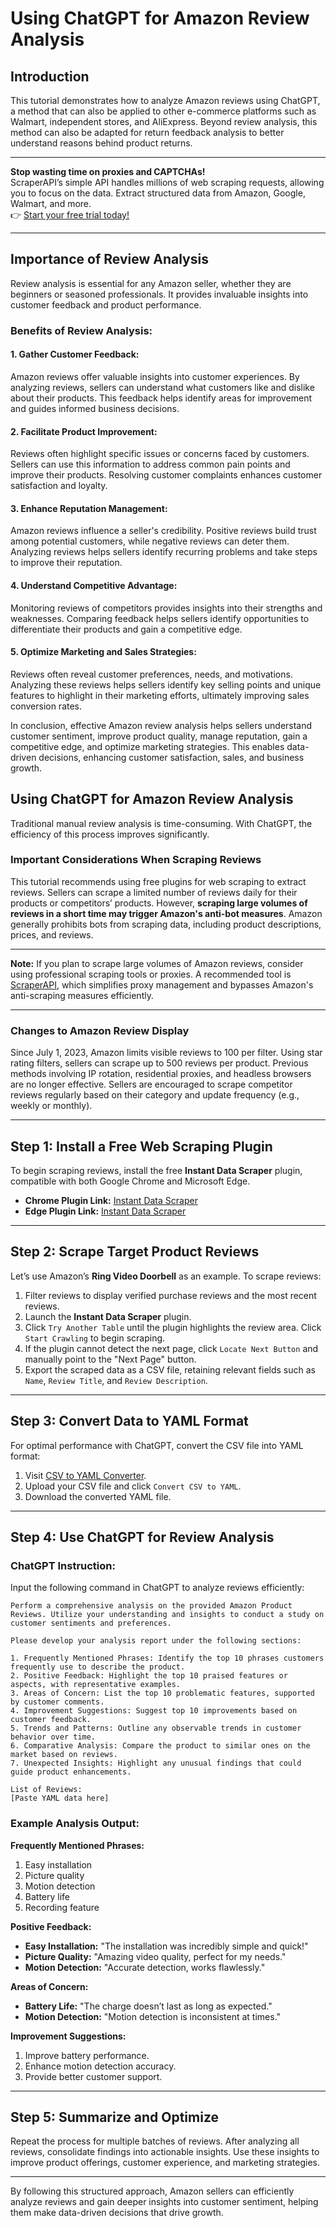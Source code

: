 
# Using ChatGPT for Amazon Review Analysis

## Introduction

This tutorial demonstrates how to analyze Amazon reviews using ChatGPT, a method that can also be applied to other e-commerce platforms such as Walmart, independent stores, and AliExpress. Beyond review analysis, this method can also be adapted for return feedback analysis to better understand reasons behind product returns.

---

**Stop wasting time on proxies and CAPTCHAs!**  
ScraperAPI’s simple API handles millions of web scraping requests, allowing you to focus on the data. Extract structured data from Amazon, Google, Walmart, and more.  
👉 [Start your free trial today!](https://www.scraperapi.com/?fp_ref=coupons)

---

## Importance of Review Analysis

Review analysis is essential for any Amazon seller, whether they are beginners or seasoned professionals. It provides invaluable insights into customer feedback and product performance.

### Benefits of Review Analysis:

#### 1. Gather Customer Feedback:
Amazon reviews offer valuable insights into customer experiences. By analyzing reviews, sellers can understand what customers like and dislike about their products. This feedback helps identify areas for improvement and guides informed business decisions.

#### 2. Facilitate Product Improvement:
Reviews often highlight specific issues or concerns faced by customers. Sellers can use this information to address common pain points and improve their products. Resolving customer complaints enhances customer satisfaction and loyalty.

#### 3. Enhance Reputation Management:
Amazon reviews influence a seller's credibility. Positive reviews build trust among potential customers, while negative reviews can deter them. Analyzing reviews helps sellers identify recurring problems and take steps to improve their reputation.

#### 4. Understand Competitive Advantage:
Monitoring reviews of competitors provides insights into their strengths and weaknesses. Comparing feedback helps sellers identify opportunities to differentiate their products and gain a competitive edge.

#### 5. Optimize Marketing and Sales Strategies:
Reviews often reveal customer preferences, needs, and motivations. Analyzing these reviews helps sellers identify key selling points and unique features to highlight in their marketing efforts, ultimately improving sales conversion rates.

In conclusion, effective Amazon review analysis helps sellers understand customer sentiment, improve product quality, manage reputation, gain a competitive edge, and optimize marketing strategies. This enables data-driven decisions, enhancing customer satisfaction, sales, and business growth.

## Using ChatGPT for Amazon Review Analysis

Traditional manual review analysis is time-consuming. With ChatGPT, the efficiency of this process improves significantly.

### Important Considerations When Scraping Reviews

This tutorial recommends using free plugins for web scraping to extract reviews. Sellers can scrape a limited number of reviews daily for their products or competitors’ products. However, **scraping large volumes of reviews in a short time may trigger Amazon's anti-bot measures**. Amazon generally prohibits bots from scraping data, including product descriptions, prices, and reviews.

---

**Note:** If you plan to scrape large volumes of Amazon reviews, consider using professional scraping tools or proxies. A recommended tool is [ScraperAPI](https://www.scraperapi.com/?fp_ref=coupons), which simplifies proxy management and bypasses Amazon's anti-scraping measures efficiently.

---

### Changes to Amazon Review Display

Since July 1, 2023, Amazon limits visible reviews to 100 per filter. Using star rating filters, sellers can scrape up to 500 reviews per product. Previous methods involving IP rotation, residential proxies, and headless browsers are no longer effective. Sellers are encouraged to scrape competitor reviews regularly based on their category and update frequency (e.g., weekly or monthly).

---

## Step 1: Install a Free Web Scraping Plugin

To begin scraping reviews, install the free **Instant Data Scraper** plugin, compatible with both Google Chrome and Microsoft Edge.

- **Chrome Plugin Link:** [Instant Data Scraper](https://chrome.google.com/webstore/detail/instant-data-scraper/ofaokhiedipichpaobibbnahnkdoiiah)  
- **Edge Plugin Link:** [Instant Data Scraper](https://microsoftedge.microsoft.com/addons/detail/instant-data-scraper/onnjkaofddpgfmbcnbnfacjacjamelfa)

---

## Step 2: Scrape Target Product Reviews

Let’s use Amazon’s **Ring Video Doorbell** as an example. To scrape reviews:

1. Filter reviews to display verified purchase reviews and the most recent reviews.
2. Launch the **Instant Data Scraper** plugin.
3. Click `Try Another Table` until the plugin highlights the review area. Click `Start Crawling` to begin scraping.
4. If the plugin cannot detect the next page, click `Locate Next Button` and manually point to the "Next Page" button.
5. Export the scraped data as a CSV file, retaining relevant fields such as `Name`, `Review Title`, and `Review Description`.

---

## Step 3: Convert Data to YAML Format

For optimal performance with ChatGPT, convert the CSV file into YAML format:

1. Visit [CSV to YAML Converter](https://www.convertcsv.com/csv-to-yaml.htm).
2. Upload your CSV file and click `Convert CSV to YAML`.
3. Download the converted YAML file.

---

## Step 4: Use ChatGPT for Review Analysis

### ChatGPT Instruction:

Input the following command in ChatGPT to analyze reviews efficiently:

```plaintext
Perform a comprehensive analysis on the provided Amazon Product Reviews. Utilize your understanding and insights to conduct a study on customer sentiments and preferences.

Please develop your analysis report under the following sections:

1. Frequently Mentioned Phrases: Identify the top 10 phrases customers frequently use to describe the product.
2. Positive Feedback: Highlight the top 10 praised features or aspects, with representative examples.
3. Areas of Concern: List the top 10 problematic features, supported by customer comments.
4. Improvement Suggestions: Suggest top 10 improvements based on customer feedback.
5. Trends and Patterns: Outline any observable trends in customer behavior over time.
6. Comparative Analysis: Compare the product to similar ones on the market based on reviews.
7. Unexpected Insights: Highlight any unusual findings that could guide product enhancements.

List of Reviews:
[Paste YAML data here]
```

### Example Analysis Output:

**Frequently Mentioned Phrases:**
1. Easy installation
2. Picture quality
3. Motion detection
4. Battery life
5. Recording feature

**Positive Feedback:**
- **Easy Installation:** "The installation was incredibly simple and quick!"
- **Picture Quality:** "Amazing video quality, perfect for my needs."
- **Motion Detection:** "Accurate detection, works flawlessly."

**Areas of Concern:**
- **Battery Life:** "The charge doesn’t last as long as expected."
- **Motion Detection:** "Motion detection is inconsistent at times."

**Improvement Suggestions:**
1. Improve battery performance.
2. Enhance motion detection accuracy.
3. Provide better customer support.

---

## Step 5: Summarize and Optimize

Repeat the process for multiple batches of reviews. After analyzing all reviews, consolidate findings into actionable insights. Use these insights to improve product offerings, customer experience, and marketing strategies.

---

By following this structured approach, Amazon sellers can efficiently analyze reviews and gain deeper insights into customer sentiment, helping them make data-driven decisions that drive growth.
